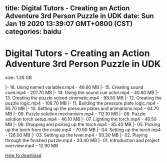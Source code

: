
title: Digital Tutors - Creating an Action Adventure 3rd Person Puzzle in UDK
date: Sun Jan 19 2020 13:39:07 GMT+0800 (CST)    
categories: baidu
---

# Digital Tutors - Creating an Action Adventure 3rd Person Puzzle in UDK
size: 1.26 GB
 
 
|- 16. Using named variables.mp4 - 46.60 MB
|- 15. Creating sound cues.mp4 - 207.70 MB
|- 14. Using the sound cue actor.mp4 - 40.80 MB
|- 13. Creating the puzzle solved cinematic.mp4 - 98.50 MB
|- 12. Creating the puzzle logic.mp4 - 108.70 MB
|- 11. Building the pressure plate logic.mp4 - 65.70 MB
|- 10. Setting up the pressure plates and animations.mp4 - 64.70 MB
|- 09. Puzzle solution mechanisim.mp4 - 112.10 MB
|- 08. Puzzle solution torch setup.mp4 - 46.10 MB
|- 07. Lighting the torch.mp4 - 46.50 MB
|- 06. Dropping and picking up the torch.mp4 - 85.40 MB
|- 05. Picking up the torch from the crate.mp4 - 70.90 MB
|- 04. Setting up the torch.mp4 - 126.00 MB
|- 03. Setting up the level.mp4 - 93.30 MB
|- 02. Playing through the finished puzzle.mp4 - 33.40 MB
|- 01. Introduction and project overview.mp4 - 12.90 MB

[How to download](https://bpcam.bemobtrk.com/go/2ceec3aa-1ca2-46d6-b9ff-aaa5c184517c?jno=4771)